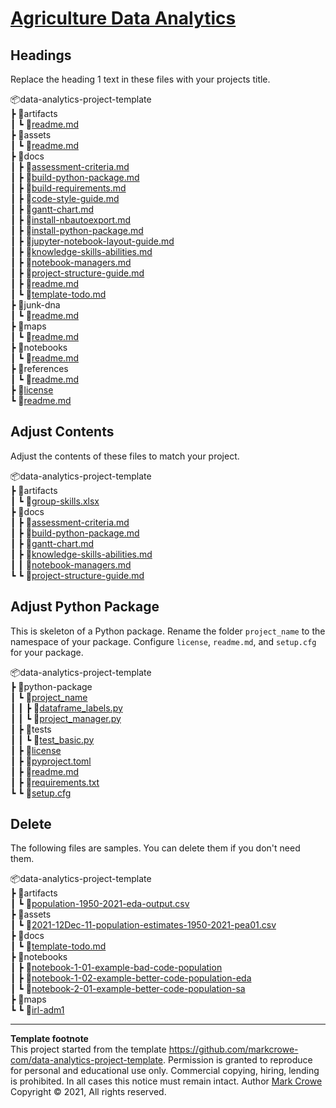 # [Agriculture Data Analytics](./../../../)

## Headings
Replace the heading 1 text in these files with your projects title.  

📦data-analytics-project-template  
 ┣ 📂artifacts  
 ┃ ┗ 📜[readme.md](./../artifacts/readme.md)  
 ┣ 📂assets  
 ┃ ┗ 📜[readme.md](./../assets/readme.md)  
 ┣ 📂docs  
 ┃ ┣ 📜[assessment-criteria.md](./../docs/assessment-criteria.md)  
 ┃ ┣ 📜[build-python-package.md](./../docs/build-python-package.md)  
 ┃ ┣ 📜[build-requirements.md](./../docs/build-requirements.md)  
 ┃ ┣ 📜[code-style-guide.md](./../docs/code-style-guide.md)  
 ┃ ┣ 📜[gantt-chart.md](./../docs/gantt-chart.md)  
 ┃ ┣ 📜[install-nbautoexport.md](./../docs/install-nbautoexport.md)  
 ┃ ┣ 📜[install-python-package.md](./../docs/install-python-package.md)  
 ┃ ┣ 📜[jupyter-notebook-layout-guide.md](./../docs/jupyter-notebook-layout-guide.md)  
 ┃ ┣ 📜[knowledge-skills-abilities.md](./../docs/knowledge-skills-abilities.md)  
 ┃ ┣ 📜[notebook-managers.md](./../docs/notebook-managers.md)  
 ┃ ┣ 📜[project-structure-guide.md](./../docs/project-structure-guide.md)  
 ┃ ┣ 📜[readme.md](./../docs/readme.md)  
 ┃ ┗ 📜[template-todo.md](./../docs/template-todo.md)  
 ┣ 📂junk-dna  
 ┃ ┗ 📜[readme.md](./../junk-dna/readme.md)  
 ┣ 📂maps  
 ┃ ┗ 📜[readme.md](./../maps/readme.md)  
 ┣ 📂notebooks  
 ┃ ┗ 📜[readme.md](./../notebooks/readme.md)  
 ┣ 📂references  
 ┃ ┗ 📜[readme.md](./../references/readme.md)  
 ┣ 📜[license](./../license)  
 ┗ 📜[readme.md](./../readme.md)  

## Adjust Contents

Adjust the contents of these files to match your project.  

📦data-analytics-project-template  
 ┣ 📂artifacts  
 ┃ ┗ 📜[group-skills.xlsx](./../artifacts/group-skills.xlsx)  
 ┣ 📂docs  
 ┃ ┣ 📜[assessment-criteria.md](./../docs/assessment-criteria.md)  
 ┃ ┣ 📜[build-python-package.md](./../docs/build-python-package.md)  
 ┃ ┣ 📜[gantt-chart.md](./../docs/gantt-chart.md)  
 ┃ ┣ 📜[knowledge-skills-abilities.md](./../docs/knowledge-skills-abilities.md)  
 ┃ ┃ 📜[notebook-managers.md](./../docs/notebook-managers.md)  
 ┗ ┗ 📜[project-structure-guide.md](./../docs/project-structure-guide.md)  

## Adjust Python Package

This is skeleton of a Python package. Rename the folder `project_name` to the namespace of your package. Configure `license`, `readme.md`, and `setup.cfg` for your package.  

📦data-analytics-project-template  
 ┣ 📂python-package  
 ┃ ┗ 📂[project_name](./../python-package/project_name/)  
 ┃ ┃ ┣ 📜[dataframe_labels.py](./../python-package/project_name/dataframe_labels.py)  
 ┃ ┃ ┗ 📜[project_manager.py](./../python-package/project_name/project_manager.py)  
 ┃ ┣ 📂tests  
 ┃ ┃ ┗ 📜[test_basic.py](./../python-package/tests/test_basic.py)  
 ┃ ┣ 📜[license](./../python-package/license)  
 ┃ ┣ 📜[pyproject.toml](./../python-package/pyproject.toml)  
 ┃ ┣ 📜[readme.md](./../python-package/readme.md)  
 ┃ ┣ 📜[requirements.txt](./../python-package/requirements.txt)  
 ┗ ┗ 📜[setup.cfg](./../python-package/setup.cfg)  

## Delete

The following files are samples. You can delete them if you don't need them.  

📦data-analytics-project-template  
 ┣ 📂artifacts  
 ┃ ┗ 📜[population-1950-2021-eda-output.csv](./../artifacts/population-1950-2021-eda-output.csv)  
 ┣ 📂assets  
 ┃ ┗ 📜[2021-12Dec-11-population-estimates-1950-2021-pea01.csv](./../assets/2021-12Dec-11-population-estimates-1950-2021-pea01.csv)  
 ┣ 📂docs  
 ┃ ┗ 📜[template-todo.md](./../docs/template-todo.md)  
 ┣ 📂notebooks  
 ┃ ┣ 📜[notebook-1-01-example-bad-code-population](./../notebooks/notebook-1-01-example-bad-code-population.ipynb)  
 ┃ ┣ 📜[notebook-1-02-example-better-code-population-eda](./../notebooks/notebook-2-01-example-better-code-population-eda.ipynb)  
 ┃ ┗ 📜[notebook-2-01-example-better-code-population-sa](./../notebooks/notebook-2-02-example-better-code-population-dv.ipynb)  
 ┣ 📂maps  
 ┗ ┗ 📂[irl-adm1](./../maps/irl-adm1/)  

---
**Template footnote**  
This project started from the template <https://github.com/markcrowe-com/data-analytics-project-template>. Permission is granted to reproduce for personal and educational use only. Commercial copying, hiring, lending is prohibited. In all cases this notice must remain intact. Author [Mark Crowe](https://github.com/markcrowe-com/) Copyright &copy; 2021, All rights reserved.